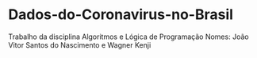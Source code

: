 # Dados-do-Coronavirus-no-Brasil
Trabalho da disciplina Algoritmos e Lógica de Programação
Nomes: João Vitor Santos do Nascimento e Wagner Kenji 
